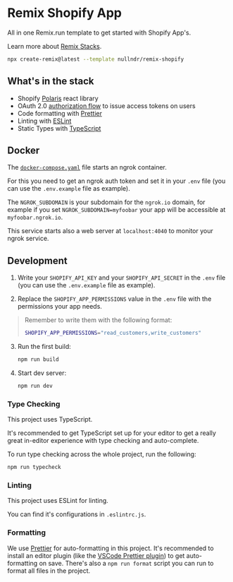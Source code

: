 # Remix Shopify App

All in one Remix.run template to get started with Shopify App's.

Learn more about [Remix Stacks](https://remix.run/stacks).

```sh
npx create-remix@latest --template nullndr/remix-shopify
```

## What's in the stack

- Shopify [Polaris](https://polaris.shopify.com) react library
- OAuth 2.0 [authorization flow](https://shopify.dev/apps/auth/oauth#the-oauth-flow) to issue access tokens on users
- Code formatting with [Prettier](https://prettier.io)
- Linting with [ESLint](https://eslint.org)
- Static Types with [TypeScript](https://typescriptlang.org)

## Docker

The [`docker-compose.yaml`](./docker-compose.yaml) file starts an ngrok container.

For this you need to get an ngrok auth token and set it in your `.env` file (you can use the `.env.example` file as example).

The `NGROK_SUBDOMAIN` is your subdomain for the `ngrok.io` domain, for example if you set `NGROK_SUBDOMAIN=myfoobar` your app will be accessible at `myfoobar.ngrok.io`.

This service starts also a web server at `localhost:4040` to monitor your ngrok service.

## Development

1. Write your `SHOPIFY_API_KEY` and your `SHOPIFY_API_SECRET` in the `.env` file (you can use the `.env.example` file as example).

2. Replace the `SHOPIFY_APP_PERMISSIONS` value in the `.env` file with the permissions your app needs.

> Remember to write them with the following format:
> ```sh
> SHOPIFY_APP_PERMISSIONS="read_customers,write_customers"
> ```

3. Run the first build:
    ```sh
    npm run build
    ```

4. Start dev server:
    ```sh
    npm run dev
    ```

### Type Checking

This project uses TypeScript. 

It's recommended to get TypeScript set up for your editor to get a really great in-editor experience with type checking and auto-complete.

To run type checking across the whole project, run the following:

```sh
npm run typecheck
```

### Linting

This project uses ESLint for linting. 

You can find it's configurations in `.eslintrc.js`.

### Formatting

We use [Prettier](https://prettier.io/) for auto-formatting in this project. It's recommended to install an editor plugin (like the [VSCode Prettier plugin](https://marketplace.visualstudio.com/items?itemName=esbenp.prettier-vscode)) to get auto-formatting on save. There's also a `npm run format` script you can run to format all files in the project.
